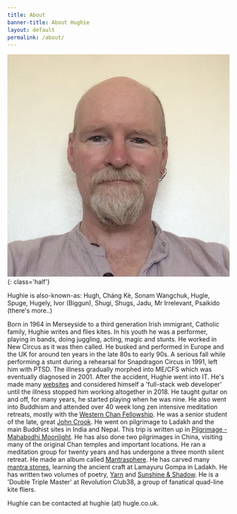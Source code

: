```yaml
---
title: About
banner-title: About Hughie
layout: default
permalink: /about/
---
```


![selfie Hughie 2022 June](/assets/images/faves/selfie202207.jpg) 
{: class='half'}

Hughie is also-known-as:  Hugh, Cháng Kè, Sonam Wangchuk, Hugle, Spuge, Hugely,
Ivor (Biggun), Shugi, Shugs, Jadu, Mr Irrelevant, Psaikido (there's more..)  


Born in 1964 in Merseyside to a third generation Irish immigrant, Catholic
family, Hughie writes and flies kites. In his youth he was a performer, playing
in bands, doing juggling, acting, magic and stunts. He worked in New Circus as
it was then called. He busked and performed in Europe and the UK for around ten
years in the late 80s to early 90s. A serious fall while performing a stunt
during a rehearsal for Snapdragon Circus in 1991, left him with PTSD. The
illness gradually morphed into ME/CFS which was eventually diagnosed in 2001.
After the accident, Hughie went into IT. He's made many
[websites](/pages/pix/portfolio.html) and considered himself a 'full-stack web
developer' until the illness stopped him working altogether in 2018. He taught
guitar on and off, for many years, he started playing when he was nine. He also
went into Buddhism and attended over 40 week long zen intensive meditation
retreats, mostly with the [Western Chan
Fellowship](https://westernchanfellowship.org). He was a senior student of the
late, great [John
Crook](https://en.wikipedia.org/wiki/John_Crook_(ethologist)). He went on
pilgrimage to Ladakh and the main Buddhist sites in India and Nepal. This trip
is written up in [Pilgrimage - Mahabodhi
Moonlight](/pages/prose/pilgrimage.html). He has also done two pilgrimages in
China, visiting many of the original Chan temples and important locations. He
ran a meditation group for twenty years and has undergone a three month silent
retreat. He made an album called [Mantrasphere](/mantrasphere/). He has carved
many [mantra stones](/pages/pix/stones.html), learning the ancient craft at
Lamayuru Gompa in Ladakh. He has written two volumes of poetry, [Yarn](/yarn/)
and [Sunshine & Shadow](/sun/). He is a 'Double Triple Master' at Revolution
Club38, a group of fanatical quad-line kite fliers.

Hughie can be contacted at hughie (at) hugle.co.uk.
